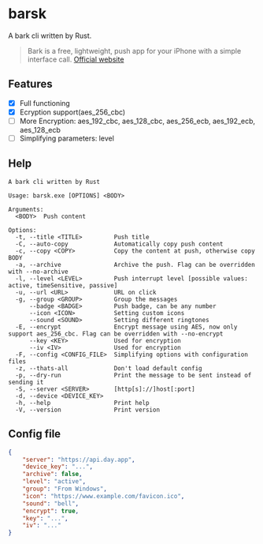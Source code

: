 # barsk

A bark cli written by Rust.

> Bark is a free, lightweight, push app for your iPhone with a simple interface call. [Official website](https://bark.day.app/#/)

## Features

- [x] Full functioning
- [x] Ecryption support(aes_256_cbc)
- [ ] More Encryption: aes_192_cbc, aes_128_cbc, aes_256_ecb, aes_192_ecb, aes_128_ecb
- [ ] Simplifying parameters: level

## Help

```plain
A bark cli written by Rust

Usage: barsk.exe [OPTIONS] <BODY>

Arguments:
  <BODY>  Push content

Options:
  -t, --title <TITLE>         Push title
  -C, --auto-copy             Automatically copy push content
  -c, --copy <COPY>           Copy the content at push, otherwise copy BODY
  -a, --archive               Archive the push. Flag can be overridden with --no-archive
  -l, --level <LEVEL>         Push interrupt level [possible values: active, timeSensitive, passive]
  -u, --url <URL>             URL on click
  -g, --group <GROUP>         Group the messages
      --badge <BADGE>         Push badge, can be any number
      --icon <ICON>           Setting custom icons
      --sound <SOUND>         Setting different ringtones
  -E, --encrypt               Encrypt message using AES, now only support aes_256_cbc. Flag can be overridden with --no-encrypt
      --key <KEY>             Used for encryption
      --iv <IV>               Used for encryption
  -F, --config <CONFIG_FILE>  Simplifying options with configuration files
  -z, --thats-all             Don't load default config
  -p, --dry-run               Print the message to be sent instead of sending it
  -S, --server <SERVER>       [http[s]://]host[:port]
  -d, --device <DEVICE_KEY>
  -h, --help                  Print help
  -V, --version               Print version
```

## Config file

```json
{
    "server": "https://api.day.app",
    "device_key": "...",
    "archive": false,
    "level": "active",
    "group": "From Windows",
    "icon": "https://www.example.com/favicon.ico",
    "sound": "bell",
    "encrypt": true,
    "key": "...",
    "iv": "..."
}
```
